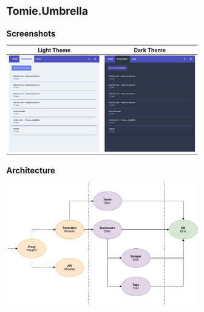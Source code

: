 # Tomie.Umbrella

## Screenshots

| Light Theme                         | Dark Theme                        | 
| ----------------------------------- | --------------------------------- |
| ![Light Theme](media/light.png)     | ![Dark Theme](media/dark.png)     |



## Architecture

![Tomie's Architecture](media/arch.png)


